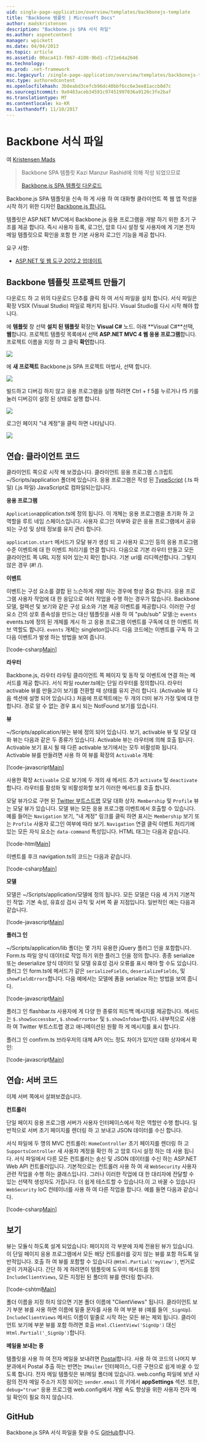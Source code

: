 ```yaml
---
uid: single-page-application/overview/templates/backbonejs-template
title: "Backbone 템플릿 | Microsoft Docs"
author: madskristensen
description: "Backbone.js SPA 서식 파일"
ms.author: aspnetcontent
manager: wpickett
ms.date: 04/04/2013
ms.topic: article
ms.assetid: 00aca413-f067-4108-9bd1-cf21e64a2646
ms.technology: 
ms.prod: .net-framework
msc.legacyurl: /single-page-application/overview/templates/backbonejs-template
msc.type: authoredcontent
ms.openlocfilehash: 3b8eabd3cefcb96dc40bbf6cc6e3ee81accb0d7c
ms.sourcegitcommit: 9a9483aceb34591c97451997036a9120c3fe2baf
ms.translationtype: MT
ms.contentlocale: ko-KR
ms.lasthandoff: 11/10/2017
---
```

<a name="backbone-template"></a>Backbone 서식 파일
====================
여 [Kristensen Mads](https://github.com/madskristensen)

> Backbone SPA 템플릿 Kazi Manzur Rashid에 의해 작성 되었으므로
> 
> [Backbone.js SPA 템플릿 다운로드](https://go.microsoft.com/fwlink/?LinkId=293631)


Backbone.js SPA 템플릿을 신속 하 게 사용 하 여 대화형 클라이언트 쪽 웹 앱 작성을 시작 하기 위한 디자인 [Backbone.js 합니다.](http://backbonejs.org/)

템플릿은 ASP.NET MVC에서 Backbone.js 응용 프로그램을 개발 하기 위한 초기 구조를 제공 합니다. 즉시 사용자 등록, 로그인, 암호 다시 설정 및 사용자에 게 기본 전자 메일 템플릿으로 확인을 포함 한 기본 사용자 로그인 기능을 제공 합니다.

요구 사항:

- [ASP.NET 및 웹 도구 2012.2 업데이트](https://go.microsoft.com/fwlink/?LinkId=282650)

## <a name="create-a-backbone-template-project"></a>Backbone 템플릿 프로젝트 만들기

다운로드 하 고 위의 다운로드 단추를 클릭 하 여 서식 파일을 설치 합니다. 서식 파일은 확장 VSIX (Visual Studio) 파일로 패키지 됩니다. Visual Studio를 다시 시작 해야 합니다.

에 **템플릿** 창 선택 **설치 된 템플릿** 확장는 **Visual C#** 노드. 아래 **Visual C#**선택, **웹**합니다. 프로젝트 템플릿 목록에서 선택 **ASP.NET MVC 4 웹 응용 프로그램**합니다. 프로젝트 이름을 지정 하 고 클릭 **확인**합니다.

![](backbonejs-template/_static/image1.png)

에 **새 프로젝트** Backbone.js SPA 프로젝트 마법사, 선택 합니다.

![](backbonejs-template/_static/image2.png)

빌드하고 디버깅 하지 않고 응용 프로그램을 실행 하려면 Ctrl + f 5를 누르거나 f5 키를 눌러 디버깅이 설정 된 상태로 실행 합니다.

![](backbonejs-template/_static/image3.png)

로그인 페이지 "내 계정"을 클릭 하면 나타납니다.

![](backbonejs-template/_static/image4.png)

## <a name="walkthrough-client-code"></a>연습: 클라이언트 코드

클라이언트 쪽으로 시작 해 보겠습니다. 클라이언트 응용 프로그램 스크립트 ~/Scripts/application 폴더에 있습니다. 응용 프로그램은 작성 된 [TypeScript](http://www.typescriptlang.org/) (.ts 파일) (.js 파일) JavaScript로 컴파일되는입니다.

**응용 프로그램**

`Application`application.ts에 정의 됩니다. 이 개체는 응용 프로그램을 초기화 하 고 역할을 루트 네임 스페이스입니다. 사용자 로그인 여부와 같은 응용 프로그램에서 공유 되는 구성 및 상태 정보를 유지 관리 합니다.

`application.start` 메서드가 모달 뷰가 생성 되 고 사용자 로그인 등의 응용 프로그램 수준 이벤트에 대 한 이벤트 처리기를 연결 합니다. 다음으로 기본 라우터 만들고 모든 클라이언트 쪽 URL 지정 되어 있는지 확인 합니다. 기본 url를 리디렉션합니다. 그렇지 않은 경우 (#! /).

**이벤트**

이벤트는 구성 요소를 결합 된 느슨하게 개발 하는 경우에 항상 중요 합니다. 응용 프로그램 사용자 작업에 대 한 응답으로 여러 작업을 수행 하는 경우가 많습니다. Backbone 모델, 컬렉션 및 보기와 같은 구성 요소와 기본 제공 이벤트를 제공합니다. 이러한 구성 요소 간의 상호 종속성을 만드는 대신 템플릿을 사용 하 여 "pub/sub" 모델:는 `events` events.ts에 정의 된 개체를 게시 하 고 응용 프로그램 이벤트를 구독에 대 한 이벤트 허브 역할도 합니다. `events` 개체는 singleton입니다. 다음 코드에는 이벤트를 구독 하 고 다음 이벤트가 발생 하는 방법을 보여 줍니다.

[!code-csharp[Main](backbonejs-template/samples/sample1.cs)]

**라우터**

Backbone.js, 라우터 라우팅 클라이언트 쪽 페이지 및 동작 및 이벤트에 연결 하는 메서드를 제공 합니다. 서식 파일 router.ts에는 단일 라우터를 정의합니다. 라우터 activable 뷰를 만들고이 보기를 전환할 때 상태를 유지 관리 합니다. (Activable 뷰 다음 섹션에 설명 되어 있습니다.) 처음에 프로젝트에는 두 개의 더미 뷰가 가정 및에 대 한 합니다. 경로 알 수 없는 경우 표시 되는 NotFound 보기를 있습니다.

**뷰**

~/Scripts/application/뷰는 뷰에 정의 되어 있습니다. 보기, activable 뷰 및 모달 대화 뷰는 다음과 같은 두 종류가 있습니다. Activable 뷰는 라우터에 의해 호출 됩니다. Activable 보기 표시 될 때 다른 activable 보기에서는 모두 비활성화 됩니다. Activable 뷰를 만들려면 사용 하 여 뷰를 확장의 `Activable` 개체:

[!code-javascript[Main](backbonejs-template/samples/sample2.js)]

사용한 확장 `Activable` 으로 보기에 두 개의 새 메서드 추가 `activate` 및 `deactivate`합니다. 라우터를 활성화 및 비활성화할 보기 이러한 메서드를 호출 합니다.

모달 뷰가으로 구현 된 [Twitter 부트스트랩](http://twitter.github.com/bootstrap/) 모달 대화 상자. `Membership` 및 `Profile` 뷰는 모달 뷰가 있습니다. 모델 뷰는 모든 응용 프로그램 이벤트에서 호출할 수 있습니다. 예를 들어는 `Navigation` 보기, "내 계정" 링크를 클릭 하면 표시는 `Membership` 보기 또는 `Profile` 사용자 로그인 여부에 따라 보기. `Navigation` 연결 클릭 이벤트 처리기에 있는 모든 자식 요소는 `data-command` 특성입니다. HTML 태그는 다음과 같습니다.

[!code-html[Main](backbonejs-template/samples/sample3.html)]

이벤트를 후크 navigation.ts의 코드는 다음과 같습니다.

[!code-csharp[Main](backbonejs-template/samples/sample4.cs)]

**모델**

모델은 ~/Scripts/application/모델에 정의 됩니다. 모든 모델은 다음 세 가지 기본적인 작업: 기본 속성, 유효성 검사 규칙 및 서버 쪽 끝 지점입니다. 일반적인 예는 다음과 같습니다.

[!code-javascript[Main](backbonejs-template/samples/sample5.js)]

**플러그 인**

~/Scripts/application/lib 폴더는 몇 가지 유용한 jQuery 플러그 인을 포함합니다. Form.ts 파일 양식 데이터로 작업 하기 위한 플러그 인을 정의 합니다. 종종 serialize 또는 deserialize 양식 데이터 및 모델 유효성 검사 오류를 표시 해야 할 수도 있습니다. 플러그 인 form.ts에 메서드가 같은 `serializeFields`, `deserializeFields`, 및 `showFieldErrors`합니다. 다음 예에서는 모델에 폼을 serialize 하는 방법을 보여 줍니다.

[!code-javascript[Main](backbonejs-template/samples/sample6.js)]

플러그 인 flashbar.ts 사용자에 게 다양 한 종류의 피드백 메시지를 제공합니다. 메서드는 `$.showSuccessbar`, `$.showErrorbar` 및 `$.showInfobar`합니다. 내부적으로 사용 하 여 Twitter 부트스트랩 경고 애니메이션된 원활 하 게 메시지를 표시 합니다.

플러그 인 confirm.ts 브라우저의 대체 API 어느 정도 차이가 있지만 대화 상자에서 확인:

[!code-javascript[Main](backbonejs-template/samples/sample7.js)]

## <a name="walkthrough-server-code"></a>연습: 서버 코드

이제 서버 쪽에서 살펴보겠습니다.

**컨트롤러**

단일 페이지 응용 프로그램 서버가 사용자 인터페이스에서 작은 역할만 수행 합니다. 일반적으로 서버 초기 페이지를 렌더링 하 고 보내고 JSON 데이터를 수신 합니다.

서식 파일에 두 명의 MVC 컨트롤러: `HomeController` 초기 페이지를 렌더링 하 고 `SupportsController` 새 사용자 계정을 확인 하 고 암호 다시 설정 하는 데 사용 됩니다. 서식 파일에서 다른 모든 컨트롤러는 송신 및 JSON 데이터를 수신 하는 ASP.NET Web API 컨트롤러입니다. 기본적으로는 컨트롤러 사용 하 여 새 `WebSecurity` 사용자 관련 작업을 수행 하는 클래스입니다. 그러나 이러한 작업에 대 한 대리자에 전달할 수 있는 선택적 생성자도 가집니다. 더 쉽게 테스트할 수 있습니다.이 고 바꿀 수 있습니다 `WebSecurity` IoC 컨테이너를 사용 하 여 다른 작업을 합니다. 예를 들면 다음과 같습니다.

[!code-csharp[Main](backbonejs-template/samples/sample8.cs)]

## <a name="views"></a>보기

뷰는 모듈식 하도록 설계 되었습니다: 페이지의 각 부분에 자체 전용된 뷰가 있습니다. 이 단일 페이지 응용 프로그램에서 모든 해당 컨트롤러를 갖지 않는 뷰를 포함 하도록 일반적입니다. 호출 하 여 뷰를 포함할 수 있습니다 `@Html.Partial('myView')`, 번거로운이 가져옵니다. 간단 하 게 하려면이 템플릿에 도우미 메서드를 정의 `IncludeClientViews`, 모든 지정된 된 폴더의 뷰를 렌더링 합니다.

[!code-cshtml[Main](backbonejs-template/samples/sample9.cshtml)]

폴더 이름을 지정 하지 않으면 기본 폴더 이름에 "ClientViews" 됩니다. 클라이언트 보기 부분 뷰를 사용 하면 이름에 밑줄 문자를 사용 하 여 부분 뷰 (예를 들어 `_SignUp`). `IncludeClientViews` 메서드 이름이 밑줄로 시작 하는 모든 뷰는 제외 됩니다. 클라이언트 보기에 부분 뷰를 포함 하려면 호출 `Html.ClientView('SignUp')` 대신 `Html.Partial('_SignUp')`합니다.

**메일을 보내는 중**

템플릿을 사용 하 여 전자 메일을 보내려면 [Postal](http://aboutcode.net/postal)합니다. 사용 하 여 코드의 나머지 부분과에서 Postal 추출 하는 반면는 `IMailer` 인터페이스, 다른 구현으로 쉽게 바꿀 수 있도록 합니다. 전자 메일 템플릿은 뷰/메일 폴더에 있습니다. web.config 파일에 보낸 사람의 전자 메일 주소가 지정 되어는 `sender.email` 의 키에서 **appSettings** 섹션. 또한, `debug="true"` 응용 프로그램 web.config에서 개발 속도 향상을 위한 사용자 전자 메일 확인이 필요 하지 않습니다.

## <a name="github"></a>GitHub

Backbone.js SPA 서식 파일을 찾을 수도 [GitHub](https://github.com/kazimanzurrashid/AspNetMvcBackboneJsSpa)합니다.
